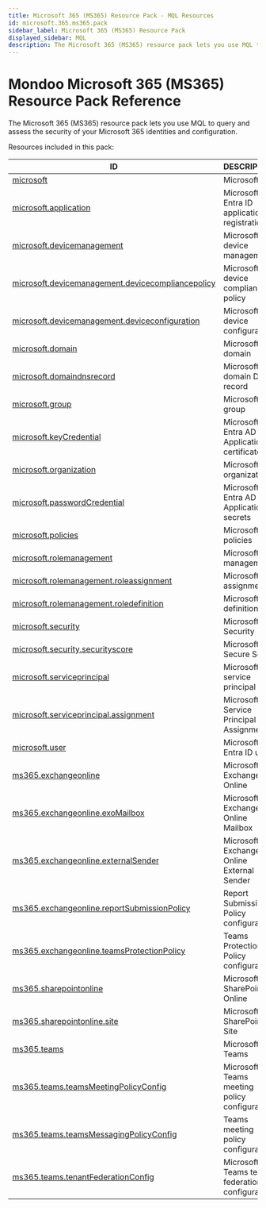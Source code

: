 ```yaml
---
title: Microsoft 365 (MS365) Resource Pack - MQL Resources
id: microsoft.365.ms365.pack
sidebar_label: Microsoft 365 (MS365) Resource Pack
displayed_sidebar: MQL
description: The Microsoft 365 (MS365) resource pack lets you use MQL to query and assess the security of your Microsoft 365 identities and configuration.
---
```


# Mondoo Microsoft 365 (MS365) Resource Pack Reference

The Microsoft 365 (MS365) resource pack lets you use MQL to query and assess the security of your Microsoft 365 identities and configuration.

Resources included in this pack:

| ID                                                                                                        | DESCRIPTION                                         |
| --------------------------------------------------------------------------------------------------------- | --------------------------------------------------- |
| [microsoft](microsoft.md)                                                                                 | Microsoft                                           |
| [microsoft.application](microsoft.application.md)                                                         | Microsoft Entra ID application registration         |
| [microsoft.devicemanagement](microsoft.devicemanagement.md)                                               | Microsoft device management                         |
| [microsoft.devicemanagement.devicecompliancepolicy](microsoft.devicemanagement.devicecompliancepolicy.md) | Microsoft device compliance policy                  |
| [microsoft.devicemanagement.deviceconfiguration](microsoft.devicemanagement.deviceconfiguration.md)       | Microsoft device configuration                      |
| [microsoft.domain](microsoft.domain.md)                                                                   | Microsoft domain                                    |
| [microsoft.domaindnsrecord](microsoft.domaindnsrecord.md)                                                 | Microsoft domain DNS record                         |
| [microsoft.group](microsoft.group.md)                                                                     | Microsoft group                                     |
| [microsoft.keyCredential](microsoft.keycredential.md)                                                     | Microsoft Entra AD Application certificate          |
| [microsoft.organization](microsoft.organization.md)                                                       | Microsoft organization                              |
| [microsoft.passwordCredential](microsoft.passwordcredential.md)                                           | Microsoft Entra AD Application secrets              |
| [microsoft.policies](microsoft.policies.md)                                                               | Microsoft policies                                  |
| [microsoft.rolemanagement](microsoft.rolemanagement.md)                                                   | Microsoft role management                           |
| [microsoft.rolemanagement.roleassignment](microsoft.rolemanagement.roleassignment.md)                     | Microsoft role assignment                           |
| [microsoft.rolemanagement.roledefinition](microsoft.rolemanagement.roledefinition.md)                     | Microsoft role definition                           |
| [microsoft.security](microsoft.security.md)                                                               | Microsoft Security                                  |
| [microsoft.security.securityscore](microsoft.security.securityscore.md)                                   | Microsoft Secure Score                              |
| [microsoft.serviceprincipal](microsoft.serviceprincipal.md)                                               | Microsoft service principal                         |
| [microsoft.serviceprincipal.assignment](microsoft.serviceprincipal.assignment.md)                         | Microsoft Service Principal Assignment              |
| [microsoft.user](microsoft.user.md)                                                                       | Microsoft Entra ID user                             |
| [ms365.exchangeonline](ms365.exchangeonline.md)                                                           | Microsoft 365 Exchange Online                       |
| [ms365.exchangeonline.exoMailbox](ms365.exchangeonline.exomailbox.md)                                     | Microsoft 365 Exchange Online Mailbox               |
| [ms365.exchangeonline.externalSender](ms365.exchangeonline.externalsender.md)                             | Microsoft 365 Exchange Online External Sender       |
| [ms365.exchangeonline.reportSubmissionPolicy](ms365.exchangeonline.reportsubmissionpolicy.md)             | Report Submission Policy configuration              |
| [ms365.exchangeonline.teamsProtectionPolicy](ms365.exchangeonline.teamsprotectionpolicy.md)               | Teams Protection Policy configuration               |
| [ms365.sharepointonline](ms365.sharepointonline.md)                                                       | Microsoft 365 SharePoint Online                     |
| [ms365.sharepointonline.site](ms365.sharepointonline.site.md)                                             | Microsoft 365 SharePoint Site                       |
| [ms365.teams](ms365.teams.md)                                                                             | Microsoft 365 Teams                                 |
| [ms365.teams.teamsMeetingPolicyConfig](ms365.teams.teamsmeetingpolicyconfig.md)                           | Microsoft 365 Teams meeting policy configuration    |
| [ms365.teams.teamsMessagingPolicyConfig](ms365.teams.teamsmessagingpolicyconfig.md)                       | Teams meeting policy configuration                  |
| [ms365.teams.tenantFederationConfig](ms365.teams.tenantfederationconfig.md)                               | Microsoft 365 Teams tenant federation configuration |
